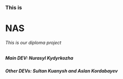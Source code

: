 <h3> 
  This is 
</h3> 
<h1>
  NAS
</h1>
<h6>
  This is our diploma project
</h6>
<h5>
  Main DEV: Nurasyl Kydyrkozha
</h5>
<h5>
  Other DEVs: Sultan Kuanysh and Aslan Kordabayev
</h5>
